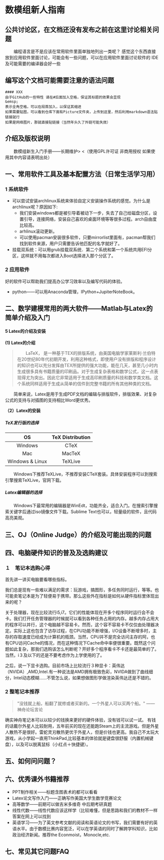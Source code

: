 # 数模组新人指南
## 公共讨论区，在文档还没有发布之前在这里讨论相关问题
&emsp;&emsp;编程语言是不是应该在常用软件里面单独地列出一类呢？ 感觉这个东西直接放到应用软件里面讨论，可能会有一些问题，可以在应用软件里面讨论软件的
IDE及可能需要的编译器会好一些
## 编写这个文档可能需要注意的语法问题
```
#### XXX    
由于GitHub的一些特性 请在#后面加入空格，保证其标题的效果会显现    
&emsp;    
表示全角空格，可以在段首加入，以保证其缩进
如果需要贴图，可以看到仓库下面有Picture文件夹，上传到这里，然后利用markdown语法贴链接就行
如果是网络图片，那就直接贴链接（当然年头久了外链可能失效）
```
## 介绍及版权说明
&emsp;&emsp;数模组新生入门手册——长期维护> &lt;（使用GPL许可证  非商用授权 如果使用其中内容请表明出处）  
## 一、常用软件工具及基本配置方法（日常生活学习用）
### 1 系统软件
* 可以尝试安装archlinux系统来体验自定义安装操作系统的感觉。为什么是archlinux呢？原因如下:
	* 我们安装windows都是被引导着被动下一步，失去了自己给磁盘分区，设置引导，连接网络，安装自己喜欢的桌面环境等等很多过程。arch自由度比较高。
	* arhlinux滚动更新。
	* 可以使用pacman安装很多软件，只要mirrorlist里面有，pacman帮我们找到软件来源，用户只需要告诉他匹配的名字就好了。
* 挂载双系统：可以用grub挂载双系统．第二个系统和第一个系统共用EFI分区，这样就不用每次都进入Boot选择进入那个分区了。
 
### 2 应用软件

好的软件可以帮助我们提高办公学习效率以及编写代码的体验。

* python——可以用Anaconda管理，IPython+JupiterNoteBook。

## 二、数学建模常用的两大软件——Matlab与Latex的简单介绍及入门

#### 5 Latex的介绍及安装

**(1) Latex的介绍**
> &emsp;&emsp;LaTeX， 是一种基于TEX的排版系统，由美国电脑学家莱斯利·兰伯特在20世纪80年代初期开发，利用这种格式，即使用户没有排版和程序设计的知识也可以充分发挥由TEX所提供的强大功能，能在几天，甚至几小时内生成很多具有书籍质量的印刷品。对于生成复杂表格和数学公式，这一点表现得尤为突出。因此它非常适用于生成高印刷质量的科技和数学类文档。这个系统同样适用于生成从简单的信件到完整书籍的所有其他种类的文档。

&emsp;&emsp;简单来说，Latex是用于生成PDF文档的编辑与排版软件，排版效果、对复杂公式的支持与对插图的支持相比Word更优秀。

**（2）Latex的安装**

##### TeX发行版的选择

|   OS   | TeX Distribution |
|   :--:   |   :--:   |
|  Windows  |  CTeX  |
|  Mac  |  MacTeX  |
|  Windows & Linux  |  TeXLive  |

&emsp;&emsp;Windows下推荐TeXLive，不推荐安装CTeX套装。具体安装程序可以到搜索引擎搜索TeXLive，官网下载。

##### Latex编辑器的选择

&emsp;&emsp;Windows下最常用的编辑器是WinEdt，功能齐全，适合入门。在搜索引擎搜索关键字后通过iso镜像文件下载。Sublime Text也可以，轻量级的软件，且代码高亮美观。
 

## 三、OJ（Online Judge）的介绍及可能出现的问题

## 四、电脑硬件知识的普及及选购建议

### １　笔记本选购心得

首先讲一讲买电脑要看哪些指标。

我们总是现有一些难以满足的需求：玩游戏，搞图形，多任务同时运行，等等。也可能卖笔记本是为了轻便易于携带。那么这些外在指标是如何从硬件指标里体现出来的呢？

关于处理器，现在比较流行i5,i7。它们的性能体现在开多个程序同时运行会不会卡。我们打开任务管理器的时候就可以看到各种任务占用的内存。越多内存占用大的程序可以并行，这个电脑越不容易卡。然而，这个容不容易卡不仅仅由处理器决定。实际上这也包含了访存过程，在CPU功能不断增强，I/O设备不断增多时，主存的存取速度已经成为计算机的瓶颈。当然，CPU并不是完全访问主存的阿，也有CPU访问Cache的情况，而在这种情况下Cache命中率便很重要。既然这个问题如此复杂，那我们选购该怎么判断呢？开好多个程序看卡不卡还是最简单的了。当然，i３及以下的还是不要考虑作为上学使用的了。

之后，说一下显卡选购。目前市场上比较流行３种显卡：英伟达（NVIDA）,AMD,Intel.有一种说法是AMD拥有极致色彩，NVIDA做到了曲线细分，Intel动态模糊......不管怎么说，如果想做图形学做渲染英伟达还是不错的。

### 2  整笔记本推荐

> "没钱就上船，船翻了就修或者买新的。一个外星人可以买两个船。"
							——神舟论坛言论

确实神舟笔记本可以以较少的钱换来更好的硬件体验，没有钱可以试一试。
有钱的话戴尔外星人比较耐用，五年前买的现在还能跑Steam上的主流游戏。但是外星人散热不是很好。雷蛇灵刃散热更优于外星人，但是价钱也更高。我自己不太玩大游戏，从小学起一直用ThinkPad,比较基本的体验就是键盘很舒服（内置机械键盘），以及可以脱离鼠标（小红点＋快捷键）。




## 五、如何问问题？


## 六、优秀课外书籍推荐

* PPT制作相关——标题含图表术的都可以看看
* Latex论文写作入门——正确写作美国大学生数学竞赛论文
* 高等数学——前期可以做吉米多维奇 中后期考研真题
* 线性代数——线性代数应该这样学（比较难懂，但是思路和我们的教材不一样 答案在网上可以找到
* 英语学习——为了英文参考文献的阅读和英语论文的书写，我们需要有好的英语水平。由于数模比赛内容宽泛，可以在学英语的同时了解跨学科知识，比如政治经济新闻。推荐the Econmoist，Monocle,etc.


## 七、常见其它问题FAQ
